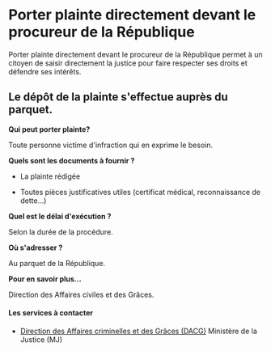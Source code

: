 # Porter plainte directement devant le procureur de la République

Porter plainte directement devant le procureur de la République permet à un citoyen de saisir directement la justice pour faire respecter ses droits et défendre ses intérêts.  
  
Le dépôt de la plainte s'effectue auprès du parquet.
----------------------------------------------------------------------------------------------------------------------------------------------------------------------------------------------------------------------------------------

**Qui peut porter plainte?**

Toute personne victime d'infraction qui en exprime le besoin.  

**Quels sont les documents à fournir ?**

*   La plainte rédigée  
    

*   Toutes pièces justificatives utiles (certificat médical, reconnaissance de dette...)

**Quel est le délai d'exécution ?**

Selon la durée de la procédure.

**Où s'adresser ?**

Au parquet de la République.  

**Pour en savoir plus...**

Direction des Affaires civiles et des Grâces.

#### Les services à contacter

*   [Direction des Affaires criminelles et des Grâces (DACG)](../../../services/direction-des-affaires-criminelles-et-des-graces-dacg.md) Ministère de la Justice (MJ)